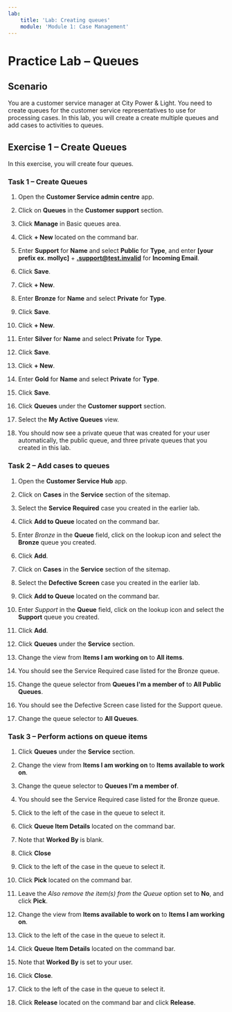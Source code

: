```yaml
---
lab:
    title: 'Lab: Creating queues'
    module: 'Module 1: Case Management'
---
```


# Practice Lab – Queues

## Scenario

You are a customer service manager at City Power & Light. You need to create queues for the customer service representatives to use for processing cases. In this lab, you will create a create multiple queues and add cases to activities to queues.

## Exercise 1 – Create Queues

In this exercise, you will create four queues.

### Task 1 – Create Queues

1.  Open the **Customer Service admin centre** app.

2.  Click on **Queues** in the **Customer support** section.

3.  Click **Manage** in Basic queues area.

4.  Click **+ New** located on the command bar.

5.  Enter  **Support** for **Name** and select **Public** for **Type**, and enter **[your prefix ex. mollyc]** + **.support@test.invalid** for **Incoming Email**.

6.  Click **Save**.

7.  Click **+ New**.

8.  Enter **Bronze** for **Name** and select **Private** for **Type**.

9.  Click **Save**.

10. Click **+ New**.

11. Enter **Silver** for **Name** and select **Private** for **Type**.

12. Click **Save**.

13. Click **+ New**.

14. Enter **Gold** for **Name** and select **Private** for **Type**.

15. Click **Save**.

16. Click **Queues** under the **Customer support** section.

17. Select the **My Active Queues** view.

18. You should now see a private queue that was created for your user automatically, the public queue, and three private queues that you created in this lab.

### Task 2 – Add cases to queues

1.  Open the **Customer Service Hub** app.

2.  Click on **Cases** in the **Service** section of the sitemap.

3.  Select the **Service Required** case you created in the earlier lab.

4.  Click **Add to Queue** located on the command bar.

5.  Enter *Bronze* in the **Queue** field, click on the lookup icon and select the **Bronze** queue you created.

6.  Click **Add**.

7.  Click on **Cases** in the **Service** section of the sitemap.

8.  Select the **Defective Screen** case you created in the earlier lab.

9.  Click **Add to Queue** located on the command bar.

10. Enter *Support* in the **Queue** field, click on the lookup icon and select the **Support** queue you created.

11. Click **Add**.

12. Click **Queues** under the **Service** section.

13. Change the view from **Items I am working on** to **All items**.

14. You should see the Service Required case listed for the Bronze queue.

15. Change the queue selector from **Queues I'm a member of** to **All Public Queues**.

16. You should see the Defective Screen case listed for the Support queue.

17. Change the queue selector to **All Queues**.

### Task 3 – Perform actions on queue items

1.  Click **Queues** under the **Service** section.

2.  Change the view from **Items I am working on** to **Items available to work on**.

3.  Change the queue selector to **Queues I'm a member of**.

4.  You should see the Service Required case listed for the Bronze queue.

5.  Click to the left of the case in the queue to select it.

6.  Click **Queue Item Details** located on the command bar.

7.  Note that **Worked By** is blank.

8.  Click **Close**

9.  Click to the left of the case in the queue to select it.

10. Click **Pick** located on the command bar.

11. Leave the *Also remove the item(s) from the Queue* option set to **No**, and click **Pick**.

12. Change the view from **Items available to work on** to **Items I am working on**.

13. Click to the left of the case in the queue to select it.

14. Click **Queue Item Details** located on the command bar.

15. Note that **Worked By** is set to your user.

16. Click **Close**.

17. Click to the left of the case in the queue to select it.

18. Click **Release** located on the command bar and click **Release**.
